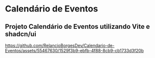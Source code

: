 # Calendário de Eventos
## Projeto Calendário de Eventos utilizando Vite e shadcn/ui

https://github.com/RelancioBorgesDev/Calendario-de-Eventos/assets/55467630/1529f3b9-ebfb-4f88-8cb9-cb1733d3f20b

